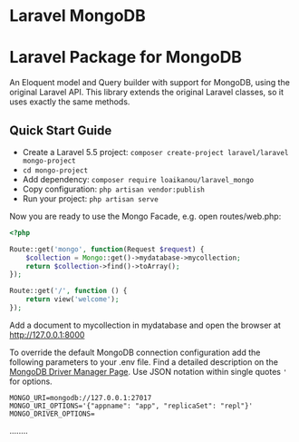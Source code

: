 Laravel MongoDB
===============

# Laravel Package for MongoDB

An Eloquent model and Query builder with support for MongoDB, using the original Laravel API. This library extends the original Laravel classes, so it uses exactly the same methods.

## Quick Start Guide

- Create a Laravel 5.5 project: `composer create-project laravel/laravel mongo-project`
- `cd mongo-project`
- Add dependency: `composer require loaikanou/laravel_mongo`
- Copy configuration: `php artisan vendor:publish`
- Run your project: `php artisan serve`

Now you are ready to use the Mongo Facade, e.g. open routes/web.php:

``` PHP
<?php

Route::get('mongo', function(Request $request) {
    $collection = Mongo::get()->mydatabase->mycollection;
    return $collection->find()->toArray();
});

Route::get('/', function () {
    return view('welcome');
});

```

Add a document to mycollection in mydatabase and open the browser at http://127.0.0.1:8000

To override the default MongoDB connection configuration add the following parameters to your .env file. Find a detailed description on the [MongoDB Driver Manager Page](http://php.net/manual/en/mongodb-driver-manager.construct.php). Use JSON notation within single quotes `'` for options.

```
MONGO_URI=mongodb://127.0.0.1:27017
MONGO_URI_OPTIONS='{"appname": "app", "replicaSet": "repl"}'
MONGO_DRIVER_OPTIONS=
```

........